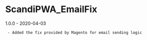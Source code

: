ScandiPWA_EmailFix
===

1.0.0 - 2020-04-03

     - Added the fix provided by Magento for email sending logic